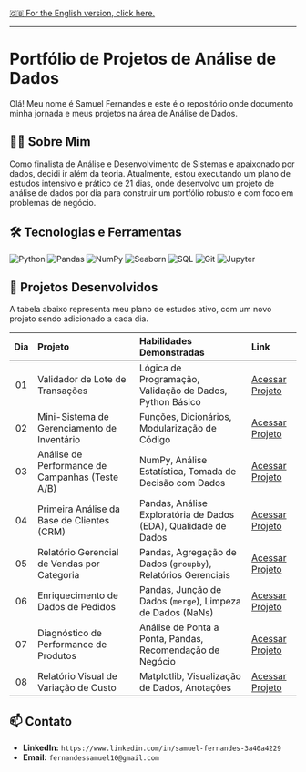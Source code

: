[🇬🇧 For the English version, click here.](./README.md)

---

# Portfólio de Projetos de Análise de Dados

Olá! Meu nome é Samuel Fernandes e este é o repositório onde documento minha jornada e meus projetos na área de Análise de Dados.

## 👨‍💻 Sobre Mim
Como finalista de Análise e Desenvolvimento de Sistemas e apaixonado por dados, decidi ir além da teoria. Atualmente, estou executando um plano de estudos intensivo e prático de 21 dias, onde desenvolvo um projeto de análise de dados por dia para construir um portfólio robusto e com foco em problemas de negócio.

## 🛠️ Tecnologias e Ferramentas
![Python](https://img.shields.io/badge/Python-3776AB?style=for-the-badge&logo=python&logoColor=white)
![Pandas](https://img.shields.io/badge/Pandas-150458?style=for-the-badge&logo=pandas&logoColor=white)
![NumPy](https://img.shields.io/badge/NumPy-013243?style=for-the-badge&logo=numpy&logoColor=white)
![Seaborn](https://img.shields.io/badge/Seaborn-882244?style=for-the-badge&logo=seaborn&logoColor=white)
![SQL](https://img.shields.io/badge/SQL-4479A1?style=for-the-badge&logo=postgresql&logoColor=white)
![Git](https://img.shields.io/badge/Git-F05032?style=for-the-badge&logo=git&logoColor=white)
![Jupyter](https://img.shields.io/badge/Jupyter-F37626?style=for-the-badge&logo=jupyter&logoColor=white)

## 📂 Projetos Desenvolvidos
A tabela abaixo representa meu plano de estudos ativo, com um novo projeto sendo adicionado a cada dia.

| Dia | Projeto | Habilidades Demonstradas | Link |
|:---:|:---|:---|:---|
| 01 | Validador de Lote de Transações | Lógica de Programação, Validação de Dados, Python Básico | [Acessar Projeto](./01-Validacao-Transacoes/) |
| 02 | Mini-Sistema de Gerenciamento de Inventário | Funções, Dicionários, Modularização de Código | [Acessar Projeto](./02-Gerenciamento-Inventario/) |
| 03 | Análise de Performance de Campanhas (Teste A/B) | NumPy, Análise Estatística, Tomada de Decisão com Dados | [Acessar Projeto](./03-Analise-Campanhas-Marketing/) |
| 04 | Primeira Análise da Base de Clientes (CRM) | Pandas, Análise Exploratória de Dados (EDA), Qualidade de Dados | [Acessar Projeto](./04-Analise-Base-Clientes/) |
| 05 | Relatório Gerencial de Vendas por Categoria | Pandas, Agregação de Dados (`groupby`), Relatórios Gerenciais | [Acessar Projeto](./05-Relatorio-Vendas-Categoria/) |
| 06 | Enriquecimento de Dados de Pedidos | Pandas, Junção de Dados (`merge`), Limpeza de Dados (NaNs) | [Acessar Projeto](./06-Enriquecimento-Dados-Pedidos/) |
| 07 | Diagnóstico de Performance de Produtos | Análise de Ponta a Ponta, Pandas, Recomendação de Negócio | [Acessar Projeto](./07-Ecommerce-Performance-Diagnosis/) |
| 08 | Relatório Visual de Variação de Custo | Matplotlib, Visualização de Dados, Anotações | [Acessar Projeto](./08-Matplotlib-Visual-Report/) |

## 📫 Contato
* **LinkedIn:** `https://www.linkedin.com/in/samuel-fernandes-3a40a4229`
* **Email:** `fernandessamuel10@gmail.com`